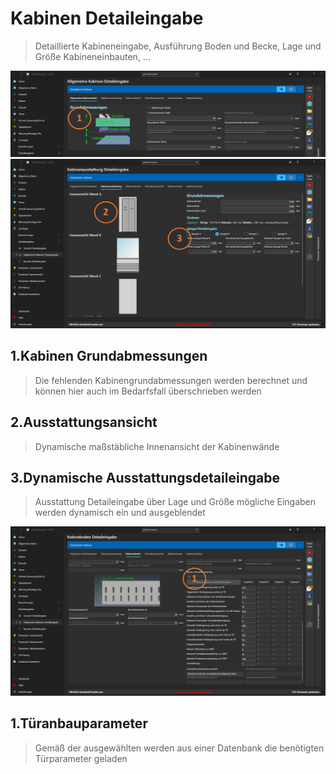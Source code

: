# Kabinen Detaileingabe

>Detaillierte Kabineneingabe, Ausführung Boden und Becke, Lage und Größe Kabineneinbauten, …

![image](/LiftDataManager/Docs/HelpImages/image76.png)  
![image](/LiftDataManager/Docs/HelpImages/image77.png)  

## 1.Kabinen Grundabmessungen

>Die fehlenden Kabinengrundabmessungen werden berechnet und können hier auch im Bedarfsfall überschrieben werden

## 2.Ausstattungsansicht

>Dynamische maßstäbliche Innenansicht der Kabinenwände

## 3.Dynamische Ausstattungsdetaileingabe

>Ausstattung Detaileingabe über Lage und Größe mögliche Eingaben werden dynamisch ein und ausgeblendet

![image](/LiftDataManager/Docs/HelpImages/image78.png)  

## 1.Türanbauparameter

>Gemäß der ausgewählten werden aus einer Datenbank die benötigten Türparameter geladen

[//]: # (Tags: Kabinen Detaileingabe| Kabinengrundabmessungen | Ausstattung | Türanbauparameter)  
